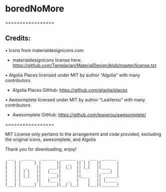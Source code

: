 # boredNoMore

=================

## Credits:

• Icons from materialdesignicons.com
  - materialdesignicons license here: https://github.com/Templarian/MaterialDesign/blob/master/license.txt

• Algolia Places licensed under MIT by author “Algolia” with many contributors
  - Algolia Places GitHub: https://github.com/algolia/places

• Awesomplete licensed under MIT by author “LeaVerou” with many contributors
  - Awesomplete GitHub: https://github.com/leaverou/awesomplete/

=================

MIT License only pertains to the arrangement and code provided, excluding the original icons, awesomplete, and Algolia



Thank you for downloading, enjoy!
```
 ___   ______   _______  _______  _   ___  _______ 
|   | |      | |       ||   _   || | |   ||       |
|   | |  _    ||    ___||  |_|  || |_|   ||____   |
|   | | | |   ||   |___ |       ||       | ____|  |
|   | | |_|   ||    ___||       ||___    || ______|
|   | |       ||   |___ |   _   |    |   || |_____ 
|___| |______| |_______||__| |__|    |___||_______|
```
